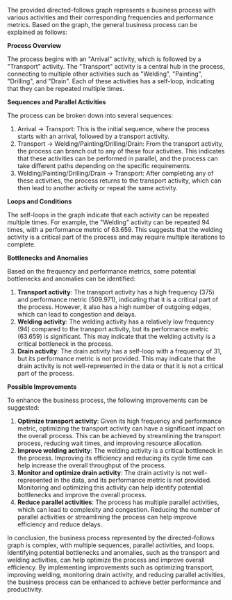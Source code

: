 The provided directed-follows graph represents a business process with various activities and their corresponding frequencies and performance metrics. Based on the graph, the general business process can be explained as follows:

**Process Overview**

The process begins with an "Arrival" activity, which is followed by a "Transport" activity. The "Transport" activity is a central hub in the process, connecting to multiple other activities such as "Welding", "Painting", "Drilling", and "Drain". Each of these activities has a self-loop, indicating that they can be repeated multiple times.

**Sequences and Parallel Activities**

The process can be broken down into several sequences:

1. Arrival -> Transport: This is the initial sequence, where the process starts with an arrival, followed by a transport activity.
2. Transport -> Welding/Painting/Drilling/Drain: From the transport activity, the process can branch out to any of these four activities. This indicates that these activities can be performed in parallel, and the process can take different paths depending on the specific requirements.
3. Welding/Painting/Drilling/Drain -> Transport: After completing any of these activities, the process returns to the transport activity, which can then lead to another activity or repeat the same activity.

**Loops and Conditions**

The self-loops in the graph indicate that each activity can be repeated multiple times. For example, the "Welding" activity can be repeated 94 times, with a performance metric of 63.659. This suggests that the welding activity is a critical part of the process and may require multiple iterations to complete.

**Bottlenecks and Anomalies**

Based on the frequency and performance metrics, some potential bottlenecks and anomalies can be identified:

1. **Transport activity**: The transport activity has a high frequency (375) and performance metric (509.971), indicating that it is a critical part of the process. However, it also has a high number of outgoing edges, which can lead to congestion and delays.
2. **Welding activity**: The welding activity has a relatively low frequency (94) compared to the transport activity, but its performance metric (63.659) is significant. This may indicate that the welding activity is a critical bottleneck in the process.
3. **Drain activity**: The drain activity has a self-loop with a frequency of 31, but its performance metric is not provided. This may indicate that the drain activity is not well-represented in the data or that it is not a critical part of the process.

**Possible Improvements**

To enhance the business process, the following improvements can be suggested:

1. **Optimize transport activity**: Given its high frequency and performance metric, optimizing the transport activity can have a significant impact on the overall process. This can be achieved by streamlining the transport process, reducing wait times, and improving resource allocation.
2. **Improve welding activity**: The welding activity is a critical bottleneck in the process. Improving its efficiency and reducing its cycle time can help increase the overall throughput of the process.
3. **Monitor and optimize drain activity**: The drain activity is not well-represented in the data, and its performance metric is not provided. Monitoring and optimizing this activity can help identify potential bottlenecks and improve the overall process.
4. **Reduce parallel activities**: The process has multiple parallel activities, which can lead to complexity and congestion. Reducing the number of parallel activities or streamlining the process can help improve efficiency and reduce delays.

In conclusion, the business process represented by the directed-follows graph is complex, with multiple sequences, parallel activities, and loops. Identifying potential bottlenecks and anomalies, such as the transport and welding activities, can help optimize the process and improve overall efficiency. By implementing improvements such as optimizing transport, improving welding, monitoring drain activity, and reducing parallel activities, the business process can be enhanced to achieve better performance and productivity.